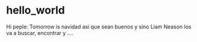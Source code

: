 # hello_world

Hi peple:
Tomorrow is navidad asi que sean buenos y sino Liam Neason los va a buscar, encontrar y ....


